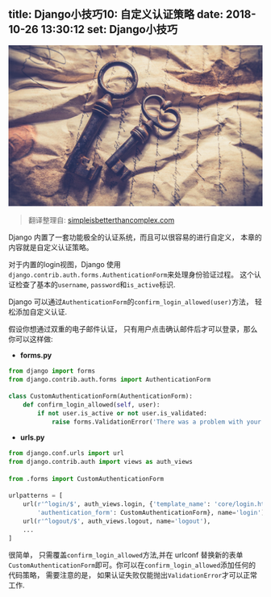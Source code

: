 title: Django小技巧10: 自定义认证策略
date: 2018-10-26 13:30:12
set: Django小技巧
---

![](/uploads/images/authentication-form-custom-login-policy.jpeg "cover")


> 翻译整理自: [simpleisbetterthancomplex.com](https://simpleisbetterthancomplex.com/tips/2016/08/12/django-tip-10-authentication-form-custom-login-policy.html)

Django 内置了一套功能极全的认证系统，而且可以很容易的进行自定义， 本章的内容就是自定义认证策略。


对于内置的login视图，Django 使用`django.contrib.auth.forms.AuthenticationForm`来处理身份验证过程。 这个认证检查了基本的`username`, `password`和`is_active`标识.

Django 可以通过`AuthenticationForm`的`confirm_login_allowed(user)`方法， 轻松添加自定义认证.

假设你想通过双重的电子邮件认证， 只有用户点击确认邮件后才可以登录，那么你可以这样做:

- **forms.py**

```python
from django import forms
from django.contrib.auth.forms import AuthenticationForm

class CustomAuthenticationForm(AuthenticationForm):
    def confirm_login_allowed(self, user):
        if not user.is_active or not user.is_validated:
            raise forms.ValidationError('There was a problem with your login.', code='invalid_login')
```

- **urls.py**

```python
from django.conf.urls import url
from django.contrib.auth import views as auth_views

from .forms import CustomAuthenticationForm

urlpatterns = [
    url(r'^login/$', auth_views.login, {'template_name': 'core/login.html',
        'authentication_form': CustomAuthenticationForm}, name='login'),
    url(r'^logout/$', auth_views.logout, name='logout'),
    ...
]
```

很简单， 只需覆盖`confirm_login_allowed`方法,并在 urlconf 替换新的表单`CustomAuthenticationForm`即可。你可以在`confirm_login_allowed`添加任何的代码策略， 需要注意的是， 如果认证失败仅能抛出`ValidationError`才可以正常工作.


